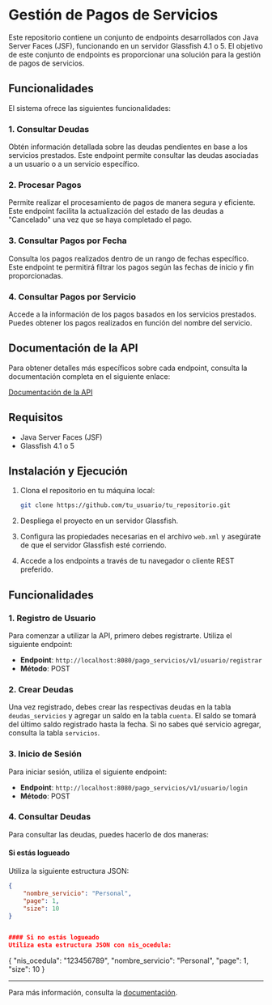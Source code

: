 # Gestión de Pagos de Servicios

Este repositorio contiene un conjunto de endpoints desarrollados con Java Server Faces (JSF), funcionando en un servidor Glassfish 4.1 o 5. El objetivo de este conjunto de endpoints es proporcionar una solución para la gestión de pagos de servicios.

## Funcionalidades

El sistema ofrece las siguientes funcionalidades:

### 1. Consultar Deudas

Obtén información detallada sobre las deudas pendientes en base a los servicios prestados. Este endpoint permite consultar las deudas asociadas a un usuario o a un servicio específico.

### 2. Procesar Pagos

Permite realizar el procesamiento de pagos de manera segura y eficiente. Este endpoint facilita la actualización del estado de las deudas a "Cancelado" una vez que se haya completado el pago.

### 3. Consultar Pagos por Fecha

Consulta los pagos realizados dentro de un rango de fechas específico. Este endpoint te permitirá filtrar los pagos según las fechas de inicio y fin proporcionadas.

### 4. Consultar Pagos por Servicio

Accede a la información de los pagos basados en los servicios prestados. Puedes obtener los pagos realizados en función del nombre del servicio.

## Documentación de la API

Para obtener detalles más específicos sobre cada endpoint, consulta la documentación completa en el siguiente enlace:

[Documentación de la API](https://documenter.getpostman.com/view/10049027/2sA3s9BnRd)

## Requisitos

- Java Server Faces (JSF)
- Glassfish 4.1 o 5

## Instalación y Ejecución

1. Clona el repositorio en tu máquina local:
    ```bash
    git clone https://github.com/tu_usuario/tu_repositorio.git
    ```

2. Despliega el proyecto en un servidor Glassfish.

3. Configura las propiedades necesarias en el archivo `web.xml` y asegúrate de que el servidor Glassfish esté corriendo.

4. Accede a los endpoints a través de tu navegador o cliente REST preferido.


## Funcionalidades

### 1. Registro de Usuario

Para comenzar a utilizar la API, primero debes registrarte. Utiliza el siguiente endpoint:

- **Endpoint**: `http://localhost:8080/pago_servicios/v1/usuario/registrar`
- **Método**: POST

### 2. Crear Deudas

Una vez registrado, debes crear las respectivas deudas en la tabla `deudas_servicios` y agregar un saldo en la tabla `cuenta`. El saldo se tomará del último saldo registrado hasta la fecha. Si no sabes qué servicio agregar, consulta la tabla `servicios`.

### 3. Inicio de Sesión

Para iniciar sesión, utiliza el siguiente endpoint:

- **Endpoint**: `http://localhost:8080/pago_servicios/v1/usuario/login`
- **Método**: POST

### 4. Consultar Deudas

Para consultar las deudas, puedes hacerlo de dos maneras:

#### Si estás logueado

Utiliza la siguiente estructura JSON:

```json
{
    "nombre_servicio": "Personal",
    "page": 1,
    "size": 10
}


#### Si no estás logueado
Utiliza esta estructura JSON con nis_ocedula:
```
{
    "nis_ocedula": "123456789",
    "nombre_servicio": "Personal",
    "page": 1,
    "size": 10
}



---

Para más información, consulta la [documentación](https://documenter.getpostman.com/view/10049027/2sA3s9BnRd).
